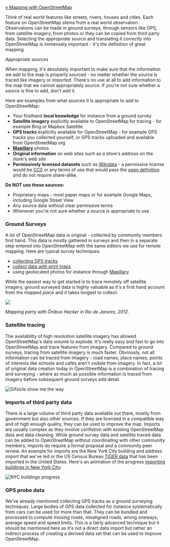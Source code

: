 [« Mapping with OpenStreetMap](https://github.com/mapbox/mapping/wiki/Mapping-with-OpenStreetMap)

Think of real world features like streets, rivers, houses and cities. Each feature on OpenStreetMap stems from a real world observation. Observations can be made in ground surveys, through sensors like GPS, from satellite imagery, from photos or they can be copied from third party data. Selecting the _appropriate_ source and translating it _correctly_ into OpenStreetMap is immensely important - it's the definition of great mapping.

*Appropriate sources*

When mapping, it's absolutely important to make sure that the information we add to the map is properly sourced - no matter whether the source is traced like imagery or imported. There's no use at all to add information to the map that we cannot appropriately source. If you're not sure whether a source is fine to add, don't add it.

Here are examples from what sources it is appropriate to add to OpenStreetMap:

- Your firsthand **local knowledge** for instance from a ground survey
- **Satellite imagery** explicitly available to OpenStreetMap for tracing - for example Bing or Mapbox Satellite
- **GPS tracks** explicitly available for OpenStreetMap - for example GPS tracks you collected yourself, or GPS tracks uploaded and available from OpenStreetMap.org 
- **[Mapillary](http://mapillary.com/)** photos 
- **Original information** on web sites such as a store's address on the store's web site
- **Permissively licensed datasets** such as [Wikidata](http://www.wikidata.org/wiki/Wikidata:Main_Page) - a permissive license would be [CC0](https://creativecommons.org/publicdomain/zero/1.0/) or any terms of use that would pass the [open definition](http://opendefinition.org/) _and_ do not require share-alike.

**Do NOT use these sources:**

- Proprietary maps - most paper maps or for example Google Maps, including Google Street View
- Any source data without clear permissive terms
- Whenever you're not sure whether a source is appropriate to use

### Ground Surveys

A lot of OpenStreetMap data is original - collected by community members first hand. This data is mostly gathered in surveys and then in a separate step entered into OpenStreetMap with the same editors we use for remote mapping. Here are typical survey techniques:

- [collecting GPS tracks](http://wiki.openstreetmap.org/wiki/Recording_GPS_tracks)
- [collect data with print maps](http://wiki.openstreetmap.org/wiki/Field_Papers)
- using geolocated photos for instance through [Mapillary](https://www.mapillary.com/osm.html)

While the easiest way to get started is to trace remotely off satellite imagery, ground surveyed data is highly valuable as it's a first hand account from the mapped place and it takes longest to collect.

![](https://s3.amazonaws.com/f.cl.ly/items/3A232p2m053W3W0m2O3f/Untitled.png)

*Mapping party with Ônibus Hacker in Rio de Janeiro, 2012.*

### Satellite tracing

The availability of high resolution satellite imagery has allowed OpenStreetMap's data volume to explode. It's really easy and fast to go into OpenStreetMap and trace features from imagery. Compared to ground surveys, tracing from satellite imagery is much faster. Obviously, not all information can be traced from imagery - road names, place names, points of interests like schools and cafés aren't visibile from imagery. In fact, a lot of original data creation today in OpenStreetMap is a combination of tracing and surveying - where as much as possible information is traced from imagery before subsequent ground surveys add detail. 

![Gifsicle show me the way](https://s3.amazonaws.com/f.cl.ly/items/2Z081j0E3R452O030o3U/smtw.gif)

### Imports of third party data

There is a large volume of third party data available out there, mostly from government but also other sources. If they are licensed in a compatible way and of high enough quality, they can be used to improve the map. Imports are usually complex as they involve conflation with existing OpenStreetMap data and data cleaning. While ground survey data and satellite traced data can be added to OpenStreetMap without coordinating with other community members, imports do require a formal proposal and a community peer review. An example for imports are the New York City building and address import that we've led or the US Census Bureau [TIGER data](http://wiki.openstreetmap.org/wiki/TIGER) that has been imported in the United States. Here's an animation of the progress [importing buildings in New York City](https://www.mapbox.com/blog/nyc-buildings-openstreetmap/):

![NYC buildings progress](https://i.imgur.com/2kl2ENl.gif)

### GPS probe data

We've already mentioned collecting GPS tracks as a ground surveying techniques. Large bodies of GPS data collected for instance systematically from cars can be used for more than that. They can be bundled and processed to compute missing roads, misaligned roads, wrong oneways, average speed and speed limits. This is a fairly advanced technique but it should be mentioned here as it's not a direct data import but rather an indirect process of creating a derived data set that can be used to improve OpenStreetMap.
